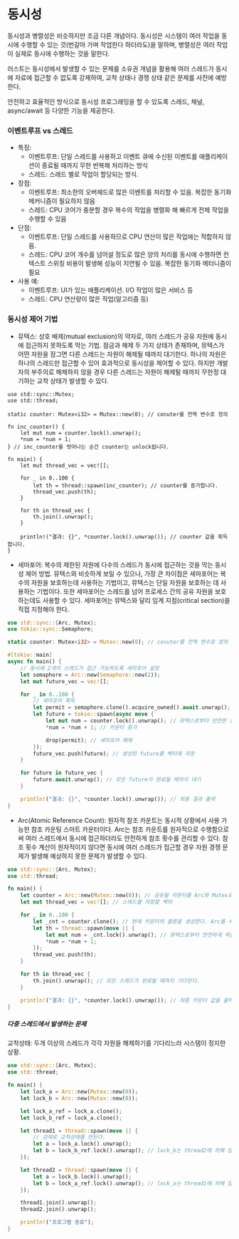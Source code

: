 # 동시성
동시성과 병렬성은 비슷하지만 조금 다른 개념이다.  동시성은 시스템이 여러 작업을 동시에 수행할 수 있는 것(번갈아 가며 작업한다 하더라도)을 말하며, 병렬성은 여러 작업이 실제로 동시에 수행하는 것을 말한다.  

러스트는 동시성에서 발생할 수 있는 문제를 소유권 개념을 활용해 여러 스레드가 동시에 자료에 접근할 수 없도록 강제하여, 교착 상태나 경쟁 상태 같은 문제를 사전에 예방한다.  

안전하고 효율적인 방식으로 동시성 프로그래밍을 할 수 있도록 스레드, 채널, async/await 등 다양한 기능을 제공한다.  

### 이벤트루프 vs 스레드
* 특징: 
  * 이벤트루프: 단일 스레드를 사용하고 이벤트 큐에 수신된 이벤트를 애플리케이션이 종료될 때까지 무한 반복해 처리하는 방식
  * 스레드: 스레드 별로 작업이 할당되는 방식.
* 장점:
  * 이벤트루프: 최소한의 오버헤드로 많은 이벤트를 처리할 수 있음. 복잡한 동기화 메커니즘이 필요하지 않음
  * 스레드: CPU 코어가 충분할 경우 복수의 작업을 병렬화 해 빠르게 전체 작업을 수행할 수 있음
* 단점:
  * 이벤트루프: 단일 스레드를 사용하므로 CPU 연산이 많은 작업에는 적합하지 않음.
  * 스레드: CPU 코어 개수를 넘어설 정도로 많은 양의 처리를 동시에 수행하면 컨텍스트 스위칭 비용이 발생해 성능이 지연될 수 있음. 복잡한 동기화 메터니즘이 필요
* 사용 예:
  * 이벤트루프: UI가 있는 애플리케이션. I/O 작업이 많은 서비스 등
  * 스레드: CPU 연산량이 많은 작업(알고리즘 등)

### 동시성 제어 기법
* 뮤텍스: 상호 배제(mutual exclusion)의 약자로, 여러 스레드가 공유 자원에 동시에 접근하지 못하도록 막는 기법. 잠금과 해제 두 가지 상태가 존재하며, 뮤텍스가 어떤 자원을 잠그면 다른 스레드는 자원이 해제될 때까지 대기한다. 하나의 자원은 하나의 스레드만 접근할 수 있어 효과적으로 동시성을 제어할 수 있다. 하지만 개발자의 부주의로 해제하지 않을 경우 다른 스레드는 자원이 해제될 때까지 무한정 대기하는 교착 상태가 발생할 수 있다.
```runst
use std::sync::Mutex;
use std::thread;

static counter: Mutex<i32> = Mutex::new(0); // conuter를 전역 변수로 정의

fn inc_counter() {
    let mut num = counter.lock().unwrap();
    *num = *num + 1;
} // inc_counter를 벗어나는 순간 counter는 unlock됩니다.

fn main() {
    let mut thread_vec = vec![];

    for _ in 0..100 {
        let th = thread::spawn(inc_counter); // counter를 증가합니다.
        thread_vec.push(th);
    }

    for th in thread_vec {
        th.join().unwrap();
    }

    println!("결과: {}", *counter.lock().unwrap()); // counter 값을 획득합니다.
}
```
* 세마포어: 복수의 제한된 자원에 다수의 스레드가 동시에 접근하는 것을 막는 동시성 제어 방법. 뮤텍스와 비슷하게 보일 수 있으나, 가장 큰 차이점은 세마포어는 복수의 자원을 보호하는데 사용하는 기법이고, 뮤텍스는 단일 자원을 보호하는 데 사용하는 기법이다. 또한 세마포어는 스레드를 넘어 프로세스 간의 공유 자원을 보호하는데도 사용할 수 있다. 세마포어는 뮤텍스와 달리 임계 지점(critical section)을 직접 지정해야 한다.
```rust
use std::sync::{Arc, Mutex};
use tokio::sync::Semaphore;

static counter: Mutex<i32> = Mutex::new(0); // conuter를 전역 변수로 정의

#[tokio::main]
async fn main() {
    // 동시에 2개의 스레드가 접근 가능하도록 세마포어 설정
    let semaphore = Arc::new(Semaphore::new(2));
    let mut future_vec = vec![];

    for _ in 0..100 {
        // 세마포어 획득
        let permit = semaphore.clone().acquire_owned().await.unwrap();
        let future = tokio::spawn(async move {
            let mut num = counter.lock().unwrap(); // 뮤텍스로부터 안전한 참조를 획득
            *num = *num + 1; // 카운터 증가

            drop(permit); // 세마포어 해제
        });
        future_vec.push(future); // 생성된 future를 벡터에 저장
    }

    for future in future_vec {
        future.await.unwrap(); // 모든 future가 완료될 때까지 대기
    }

    println!("결과: {}", *counter.lock().unwrap()); // 최종 결과 출력
}
```
* Arc(Atomic Reference Count): 원자적 참조 카운트는 동시적 상황에서 사용 가능한 참조 카운팅 스마트 카운터이다. Arc는 참조 카운트를 원자적으로 수행함으로써 여러 스레드에서 동시에 접근하더라도 안전하게 참조 횟수를 관리할 수 있다. 참조 횟수 계산이 원자적이지 않다면 동시에 여러 스레드가 접근할 경우 자원 경쟁 문제가 발생해 예상하지 못한 문제가 발생할 수 있다.
```rust
use std::sync::{Arc, Mutex};
use std::thread;

fn main() {
    let counter = Arc::new(Mutex::new(0)); // 공유될 카운터를 Arc와 Mutex로 감싸준다.
    let mut thread_vec = vec![]; // 스레드를 저장할 벡터

    for _ in 0..100 {
        let _cnt = counter.clone(); // 현재 카운터의 클론을 생성한다. Arc를 사용하면 여러 스레드 간에 안전하게 공유할 수 있다.
        let th = thread::spawn(move || {
            let mut num = _cnt.lock().unwrap(); // 뮤텍스로부터 안전하게 락을 얻어와 참조를 획득한다.
            *num = *num + 1;
        });
        thread_vec.push(th);
    }

    for th in thread_vec {
        th.join().unwrap(); // 모든 스레드가 완료될 때까지 기다린다.
    }

    println!("결과: {}", *counter.lock().unwrap()); // 최종 카운터 값을 출력한다.
}
``` 

##### 다중 스레드에서 발생하는 문제
교착상태: 두개 이상의 스레드가 각각 자원을 해제하기를 기다리느라 시스템이 정지한 상황.
```rust
use std::sync::{Arc, Mutex};
use std::thread;

fn main() {
    let lock_a = Arc::new(Mutex::new(0));
    let lock_b = Arc::new(Mutex::new(0));

    let lock_a_ref = lock_a.clone();
    let lock_b_ref = lock_a.clone();

    let thread1 = thread::spawn(move || {
        // 강제로 교착상태를 만든다.
        let a = lock_a.lock().unwrap();
        let b = lock_b_ref.lock().unwrap(); // lock_b는 thread2에 의해 잠겨있는 상태
    });

    let thread2 = thread::spawn(move || {
        let a = lock_b.lock().unwrap();
        let b = lock_a_ref.lock().unwrap(); // lock_a는 thread1에 의해 잠겨있는 상태
    });

    thread1.join().unwrap();
    thread2.join().unwrap();

    println!("프로그램 종료");
}

```


